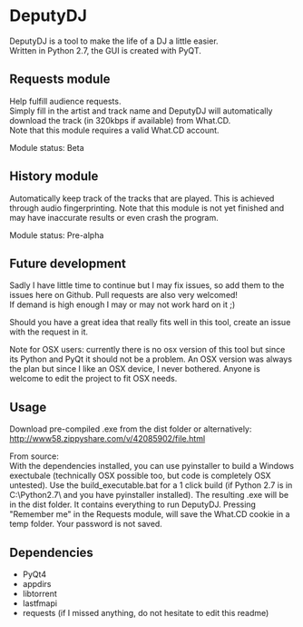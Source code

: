 DeputyDJ
=========

DeputyDJ is a tool to make the life of a DJ a little easier.  
Written in Python 2.7, the GUI is created with PyQT.

Requests module
---
Help fulfill audience requests.  
Simply fill in the artist and track name and DeputyDJ will automatically download the track (in 320kbps if available) from What.CD.  
Note that this module requires a valid What.CD account.

Module status: Beta

History module
---
Automatically keep track of the tracks that are played. This is achieved through audio fingerprinting.
Note that this module is not yet finished and may have inaccurate results or even crash the program.

Module status: Pre-alpha

Future development
---
Sadly I have little time to continue but I may fix issues, so add them to the issues here on Github. Pull requests are also very welcomed!  
If demand is high enough I may or may not work hard on it ;)  
  
Should you have a great idea that really fits well in this tool, create an issue with the request in it.  
  
Note for OSX users: currently there is no osx version of this tool but since its Python and PyQt it should not be a problem. An OSX version was always the plan but since I like an OSX device, I never bothered. Anyone is welcome to edit the project to fit OSX needs.

Usage
---
Download pre-compiled .exe from the dist folder or alternatively: http://www58.zippyshare.com/v/42085902/file.html  
  

From source:  
With the dependencies installed, you can use pyinstaller to build a Windows exectubale (technically OSX possible too, but code is completely OSX untested).  Use the build_executable.bat for a 1 click build (if Python 2.7 is in C:\Python2.7\ and you have pyinstaller installed). The resulting .exe will be in the dist folder. It contains everything to run DeputyDJ.
Pressing "Remember me" in the Requests module, will save the What.CD cookie in a temp folder. Your password is not saved.

Dependencies
---
- PyQt4
- appdirs
- libtorrent
- lastfmapi
- requests
(if I missed anything, do not hesitate to edit this readme)
